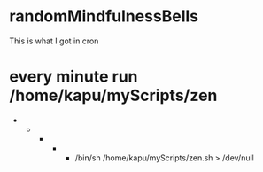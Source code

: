 # randomMindfulnessBells

This is what I got in cron

# every minute run /home/kapu/myScripts/zen
* * * * * /bin/sh /home/kapu/myScripts/zen.sh > /dev/null
